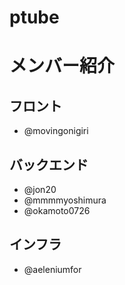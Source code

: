 # ptube


# メンバー紹介

## フロント
- @movingonigiri
## バックエンド
- @jon20
- @mmmmyoshimura
- @okamoto0726
## インフラ
- @aeleniumfor
